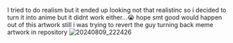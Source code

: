 I tried to do realism but it ended up looking not that realistinc so 
i decided to turn it into anime but it didnt work
either...😭
hope smt good would happen out of this artwork 
still
i was trying to revert the guy turning back meme 
artwork in repository 
![20240809_222426](https://github.com/user-attachments/assets/7d578866-527d-4326-b377-3295f48a29bc)
